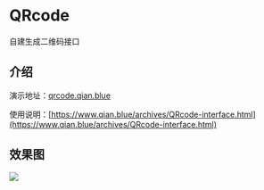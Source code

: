 # QRcode
自建生成二维码接口

## 介绍

演示地址：[qrcode.qian.blue](https://qrcode.qian.blue)

使用说明：[https://www.qian.blue/archives/QRcode-interface.html](https://www.qian.blue/archives/QRcode-interface.html)

## 效果图

![](https://myfile.qian.blue/image/2022/11/d185c0ea358b64fcd09b252bc16354e5.png)
